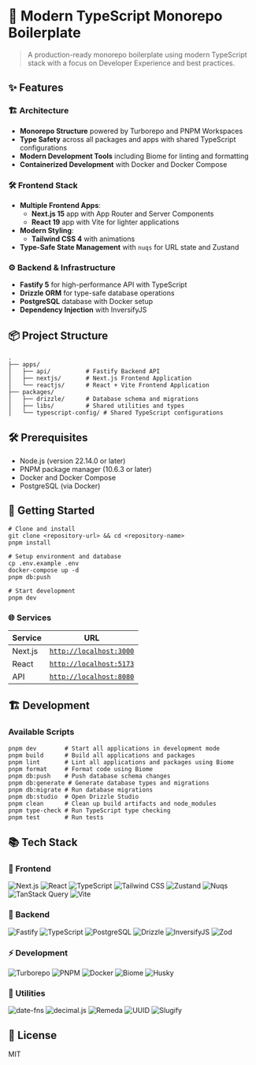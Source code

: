 # 🚀 Modern TypeScript Monorepo Boilerplate

> A production-ready monorepo boilerplate using modern TypeScript stack with a focus on Developer Experience and best practices.

## ✨ Features

### 🏗️ Architecture

- **Monorepo Structure** powered by Turborepo and PNPM Workspaces
- **Type Safety** across all packages and apps with shared TypeScript configurations
- **Modern Development Tools** including Biome for linting and formatting
- **Containerized Development** with Docker and Docker Compose

### 🛠️ Frontend Stack

- **Multiple Frontend Apps**:
  - **Next.js 15** app with App Router and Server Components
  - **React 19** app with Vite for lighter applications
- **Modern Styling**:
  - **Tailwind CSS 4** with animations
- **Type-Safe State Management** with `nuqs` for URL state and Zustand

### ⚙️ Backend & Infrastructure

- **Fastify 5** for high-performance API with TypeScript
- **Drizzle ORM** for type-safe database operations
- **PostgreSQL** database with Docker setup
- **Dependency Injection** with InversifyJS

## 📦 Project Structure

```
.
├── apps/
│   ├── api/          # Fastify Backend API
│   ├── nextjs/       # Next.js Frontend Application
│   └── reactjs/      # React + Vite Frontend Application
├── packages/
│   ├── drizzle/      # Database schema and migrations
│   ├── libs/         # Shared utilities and types
│   └── typescript-config/ # Shared TypeScript configurations
```

## 🛠️ Prerequisites

- Node.js (version 22.14.0 or later)
- PNPM package manager (10.6.3 or later)
- Docker and Docker Compose
- PostgreSQL (via Docker)

## 🚀 Getting Started

```shell
# Clone and install
git clone <repository-url> && cd <repository-name>
pnpm install

# Setup environment and database
cp .env.example .env
docker-compose up -d
pnpm db:push

# Start development
pnpm dev
```

### 🌐 Services

| Service | URL                                              |
| ------- | ------------------------------------------------ |
| Next.js | [`http://localhost:3000`](http://localhost:3000) |
| React   | [`http://localhost:5173`](http://localhost:5173) |
| API     | [`http://localhost:8080`](http://localhost:8080) |

## 🏗️ Development

### Available Scripts

```shell
pnpm dev        # Start all applications in development mode
pnpm build      # Build all applications and packages
pnpm lint       # Lint all applications and packages using Biome
pnpm format     # Format code using Biome
pnpm db:push    # Push database schema changes
pnpm db:generate # Generate database types and migrations
pnpm db:migrate # Run database migrations
pnpm db:studio  # Open Drizzle Studio
pnpm clean      # Clean up build artifacts and node_modules
pnpm type-check # Run TypeScript type checking
pnpm test       # Run tests
```

## 📚 Tech Stack

### 🎨 Frontend

![Next.js](https://img.shields.io/badge/Next.js_15-black?style=flat-square&logo=next.js)
![React](https://img.shields.io/badge/React_19-61DAFB?style=flat-square&logo=react&logoColor=black)
![TypeScript](https://img.shields.io/badge/TypeScript_5.7-3178C6?style=flat-square&logo=typescript&logoColor=white)
![Tailwind CSS](https://img.shields.io/badge/Tailwind_4-38B2AC?style=flat-square&logo=tailwind-css&logoColor=white)
![Zustand](https://img.shields.io/badge/Zustand_5-624DE3?style=flat-square)
![Nuqs](https://img.shields.io/badge/Nuqs_2-4353FF?style=flat-square)
![TanStack Query](https://img.shields.io/badge/TanStack_Query_5-FF4154?style=flat-square&logo=react-query&logoColor=white)
![Vite](https://img.shields.io/badge/Vite_6-646CFF?style=flat-square&logo=vite&logoColor=white)

### 🔧 Backend

![Fastify](https://img.shields.io/badge/Fastify_5-202020?style=flat-square&logo=fastify)
![TypeScript](https://img.shields.io/badge/TypeScript_5.7-3178C6?style=flat-square&logo=typescript&logoColor=white)
![PostgreSQL](https://img.shields.io/badge/PostgreSQL-4169E1?style=flat-square&logo=postgresql&logoColor=white)
![Drizzle](https://img.shields.io/badge/Drizzle_ORM-C5F74F?style=flat-square&logoColor=black)
![InversifyJS](https://img.shields.io/badge/InversifyJS_6-1F0954?style=flat-square)
![Zod](https://img.shields.io/badge/Zod_3-3068B7?style=flat-square)

### ⚡ Development

![Turborepo](https://img.shields.io/badge/Turborepo-000000?style=flat-square&logo=turborepo)
![PNPM](https://img.shields.io/badge/PNPM_10-F69220?style=flat-square&logo=pnpm&logoColor=white)
![Docker](https://img.shields.io/badge/Docker-2496ED?style=flat-square&logo=docker&logoColor=white)
![Biome](https://img.shields.io/badge/Biome-60A5FA?style=flat-square&logo=biome&logoColor=white)
![Husky](https://img.shields.io/badge/Husky-42B983?style=flat-square&logo=git&logoColor=white)

### 🔄 Utilities

![date-fns](https://img.shields.io/badge/date--fns_4-770C56?style=flat-square)
![decimal.js](https://img.shields.io/badge/decimal.js-41BDF5?style=flat-square)
![Remeda](https://img.shields.io/badge/Remeda-2C5BB4?style=flat-square)
![UUID](https://img.shields.io/badge/UUID_11-338BA8?style=flat-square)
![Slugify](https://img.shields.io/badge/Slugify-4C4A73?style=flat-square)

## 📝 License

MIT
